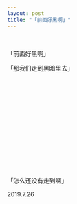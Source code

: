 ```yaml
---
layout: post
title: "「前面好黑啊」"
---
```


  
&nbsp;
&nbsp;


「前面好黑啊」

「那我们走到黑暗里去」

​ ​ ​​​<br><br><br><br><br><br><br><br><br>

​ ​ ​​​

​ ​ ​​​

「怎么还没有走到啊」

2019.7.26